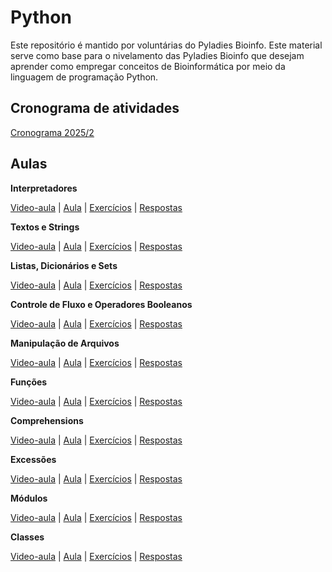 # Python

Este repositório é mantido por voluntárias do Pyladies Bioinfo. Este material serve como base para o nivelamento das Pyladies Bioinfo que desejam aprender como empregar conceitos de Bioinformática por meio da linguagem de programação Python.

## Cronograma de atividades

[Cronograma 2025/2](cronograma/2025_02.md)

## Aulas


**Interpretadores**

[Video-aula]() |
[Aula](class01/class.ipynb) | 
[Exercícios](class01/exercises.ipynb) |
[Respostas](class01/responses.ipynb)

**Textos e Strings**

[Video-aula]() |
[Aula](class02/class.ipynb) | 
[Exercícios](class02/exercises.ipynb) |
[Respostas](class02/responses.ipynb)

**Listas, Dicionários e Sets**

[Video-aula]() |
[Aula](class03/class.ipynb) | 
[Exercícios](class03/exercises.ipynb) |
[Respostas](class03/responses.ipynb)

**Controle de Fluxo e Operadores Booleanos**

[Video-aula]() |
[Aula](class04/class.ipynb) | 
[Exercícios](class04/exercises.ipynb) |
[Respostas](class04/responses.ipynb)

**Manipulação de Arquivos**

[Video-aula]() |
[Aula](class05/class.ipynb) | 
[Exercícios](class05/exercises.ipynb) |
[Respostas](class05/responses.ipynb)

**Funções**

[Video-aula]() |
[Aula](class06/class.ipynb) | 
[Exercícios](class06/exercises.ipynb) |
[Respostas](class06/responses.ipynb)

**Comprehensions**

[Video-aula]() |
[Aula](class07/class.ipynb) | 
[Exercícios](class07/exercises.ipynb) |
[Respostas](class07/responses.ipynb)

**Excessões**

[Video-aula]() |
[Aula](class08/class.ipynb) | 
[Exercícios](class08/exercises.ipynb) |
[Respostas](class08/responses.ipynb)

**Módulos**

[Video-aula]() |
[Aula](class09/class.ipynb) | 
[Exercícios](class09/exercises.ipynb) |
[Respostas](class09/responses.ipynb)

**Classes**

[Video-aula]() |
[Aula](class10/class.ipynb) | 
[Exercícios](class10/exercises.ipynb) |
[Respostas](class10/responses.ipynb)


